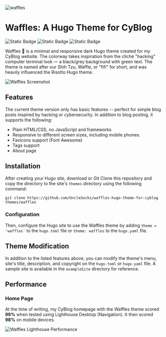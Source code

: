 ![waffles](https://github.com/user-attachments/assets/13f5e303-8376-4464-ab5f-bbd5b4ca6211)

# Waffles: A Hugo Theme for CyBlog 
![Static Badge](https://img.shields.io/badge/Made%20With-Hugo-skyblue) ![Static Badge](https://img.shields.io/badge/Status-Under%20Development-pink) ![Static Badge](https://img.shields.io/badge/Theme%20-%20Dark%2C%20Minimal%2C%20Responsive%20-%20black)

Waffles 🧇 is a minimal and responsive dark Hugo theme created for my CyBlog website. 
The colorway takes inspiration from the cliché "hacking" computer terminal look — a black/grey background with green text. The theme is named after our Shih Tzu, Waffle, or "fifi" for short, and was heavily influenced the Risotto Hugo theme.

![Waffles Screenshot](https://github.com/user-attachments/assets/18826ae0-73c9-4897-b071-5f7b02b2ad17)


## Features

The current theme version only has basic features -- perfect for simple blog posts inspired by hacking or cybersecurity. In addition to blog posting, it supports the following:
- Plain HTML/CSS, no JavaScript and frameworks
- Responsive to different screen sizes, including mobile phones.
- Favicons support (Font Awesome)
- Tags support
- About page

## Installation 
After creating your Hugo site, download or Git Clone this repository and copy the directory to the site's `themes` directory using the following command:

```
git clone https://github.com/UncleSocks/waffles-hugo-theme-for-cyblog  themes/waffles
```

### Configuration
Then, configure the Hugo site to use the Waffles theme by adding `theme = 'waffles'` to the `hugo.toml` file or `theme: waffles` to the `hugo.yaml` file.

## Theme Modification
In addition to the listed features above, you can modify the theme's menu, site's title, description, and copyright on the `hugo.toml` or `hugo.yaml` file. A sample site is available in the `exampleSite` directory for reference.

## Performance
### Home Page
At the time of writing, my CyBlog homepage with the Waffles theme scored **99%** when tested using Lighthouse Desktop (Navigation). It then scored **98%** on mobile devices.

![Waffles Lighthouse Performance](https://github.com/user-attachments/assets/bc2b7b17-4a24-4299-b484-024f01e60588)

